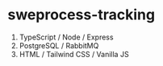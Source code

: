 # sweprocess-tracking
1. TypeScript / Node / Express
2. PostgreSQL / RabbitMQ
3. HTML / Tailwind CSS / Vanilla JS
